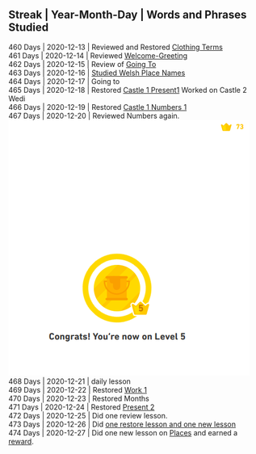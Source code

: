 ## Streak | Year-Month-Day | Words and Phrases Studied <br>
460 Days | 2020-12-13 | Reviewed and Restored [Clothing Terms](https://github.com/EO4wellness/T-I-L/blob/main/polyglot/gales/clothing.md)<br>
461 Days | 2020-12-14 | Reviewed [Welcome-Greeting](https://github.com/EO4wellness/T-I-L/blob/main/polyglot/gales/welcome.md) <br>
462 Days | 2020-12-15 | Review of [Going To](https://github.com/EO4wellness/T-I-L/blob/main/polyglot/gales/going-to.md) <br>
463 Days | 2020-12-16 | [Studied Welsh Place Names](https://github.com/EO4wellness/T-I-L/blob/main/polyglot/gales/Castle-2/Places.MD)<br>
464 Days | 2020-12-17 | Going to<br>
465 Days | 2020-12-18 | Restored [Castle 1 Present1](https://github.com/EO4wellness/T-I-L/blob/main/polyglot/gales/Castle-1/Present%201) Worked on Castle 2 Wedi<br>
466 Days | 2020-12-19 | Restored [Castle 1 Numbers 1](https://github.com/EO4wellness/T-I-L/blob/main/polyglot/gales/Castle-1/Numbers-1.md)<br>
467 Days | 2020-12-20 | Reviewed Numbers again. <br>
![Earned Castle 2 Wedi Crown](https://github.com/EO4wellness/T-I-L/blob/main/polyglot/gales/images/2020-12-20-earned-wedi-crown.png)<br>
468 Days | 2020-12-21 | daily lesson <br>
469 Days | 2020-12-22 | Restored [Work 1](https://github.com/EO4wellness/T-I-L/blob/main/polyglot/gales/Castle-1/Work%201.md)<br>
470 Days | 2020-12-23 | Restored Months<br>
471 Days | 2020-12-24 | Restored [Present 2](https://github.com/EO4wellness/T-I-L/blob/main/polyglot/gales/Castle-1/Present2.md#restore-skill)<br>
472 Days | 2020-12-25 | Did one review lesson. <br>
473 Days | 2020-12-26 | Did [one restore lesson and one new lesson](https://github.com/EO4wellness/T-I-L/blob/main/polyglot/gales/Castle-2/2020-12-26-study-session%20places.md)<br>
474 Days | 2020-12-27 | Did one new lesson on [Places](https://github.com/EO4wellness/T-I-L/blob/main/polyglot/gales/Castle-2/Places.MD#2020-12-27-study-session) and earned a [reward](https://github.com/EO4wellness/T-I-L/blob/main/polyglot/gales/images/2020-12-27-reward.jpg). 
